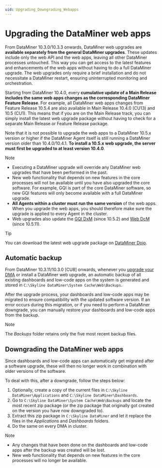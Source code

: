 ```yaml
---
uid: Upgrading_Downgrading_Webapps
---
```


# Upgrading the DataMiner web apps

From DataMiner 10.3.0/10.3.3 onwards, DataMiner web upgrades are **available separately from the general DataMiner upgrades**. These updates include only the web API and the web apps, leaving all other DataMiner processes untouched. This way you can get access to the latest features and enhancements of the web apps without having to do a full DataMiner upgrade. The web upgrades only require a brief installation and do not necessitate a DataMiner restart, ensuring uninterrupted monitoring and orchestration.

Starting from DataMiner 10.4.0, every **cumulative update of a Main Release includes the same web apps changes as the corresponding DataMiner Feature Release**. For example, all DataMiner web apps changes from Feature Release 10.5.4 are also available in Main Release 10.4.0 (CU13) and 10.5 (CU1). This means that if you are on the Main Release track, you can simply install the latest web upgrade package without having to check for a separate Main Release or Feature Release package. <!-- It also means that if you for example build a low-code app using the latest DataMiner Feature Release, your app will also be compatible with the latest Main Release cumulative updates. (This comment can be published once GQI DxM becomes the default in a 10.5.x Feature Release, as backwards compatibility will apply from DataMiner 10.5.0 onwards.) -->

Note that it is not possible to upgrade the web apps to a DataMiner 10.5.x version or higher if the DataMiner Agent itself is still running a DataMiner version older than 10.4.0/10.4.1. **To install a 10.5.x web upgrade, the server must first be upgraded to at least version 10.4.0**.<!--RN 41395-->

> [!NOTE]
>
> - Executing a DataMiner upgrade will override any DataMiner web upgrades that have been performed in the past.
> - New web functionality that depends on new features in the core processes will not be available until you have also upgraded the core software. For example, GQI is part of the core DataMiner software, so new GQI features will only become available with a full DataMiner upgrade.
> - **All Agents within a cluster must run the same version** of the web apps. When you upgrade the web apps, you should therefore make sure the upgrade is applied to every Agent in the cluster.
> - Web upgrades also update the [GQI DxM](xref:GQI_DxM) (since 10.5.2) and [Web DcM](xref:DataMinerExtensionModules#web) (since 10.5.11).

> [!TIP]
> You can download the latest web upgrade package on [DataMiner Dojo](https://community.dataminer.services/dataminer-web-upgrade-packages/).

## Automatic backup

From DataMiner 10.3.11/10.3.0 [CU8] onwards<!--RN 37413-->, whenever you [upgrade your DMA](xref:Upgrading_a_DataMiner_Agent) or install a DataMiner web upgrade, an automatic backup of all existing dashboards and low-code apps on the system is generated and stored in `C:\Skyline DataMiner\System Cache\Web\Backups`.

After the upgrade process, your dashboards and low-code apps may be migrated to ensure compatibility with the updated software version. If an error occurs during this migration, or if you need to perform a DataMiner downgrade, you can manually restore your dashboards and low-code apps from the backup.

> [!NOTE]
> The *Backups* folder retains only the five most recent backup files.

## Downgrading the DataMiner web apps

Since dashboards and low-code apps can automatically get migrated after a software upgrade, these will then no longer work in combination with older versions of the software.

To deal with this, after a downgrade, follow the steps below:

1. Optionally, create a copy of the current files in `C:\Skyline DataMiner\Applications` and `C:\Skyline DataMiner\Dashboards`.
1. Go to `C:\Skyline DataMiner\System Cache\Web\Backups` and locate the most recent zip package (or the zip package that originally got created on the version you have now downgraded to).
1. Extract this zip package in `C:\Skyline DataMiner` and let it replace the files in the *Applications* and *Dashboards* folders.
1. Do the same on every DMA in cluster.

> [!NOTE]
>
> - Any changes that have been done on the dashboards and low-code apps after the backup was created will be lost.
> - New web functionality that depends on new features in the core processes will no longer be available.
